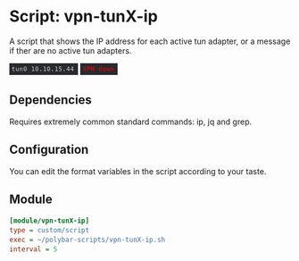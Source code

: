 # Script: vpn-tunX-ip

A script that shows the IP address for each active tun adapter, or a message if ther are no active tun adapters.

![skeleton](screenshots/1.png) 
![skeleton](screenshots/2.png)


## Dependencies

Requires extremely common standard commands: ip, jq and grep.


## Configuration

You can edit the format variables in the script according to your taste.


## Module

```ini
[module/vpn-tunX-ip]
type = custom/script
exec = ~/polybar-scripts/vpn-tunX-ip.sh
interval = 5
```
